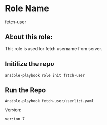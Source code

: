 Role Name
=========
fetch-user

About this role: 
------------
This role is used for fetch username from server.

Initilize the repo
---------------
```
ansible-playbook role init fetch-user
```

Run the Repo
--------------------
```
Ansible-playbook fetch-user/userlist.yaml
```

Version:
```
version 7
```